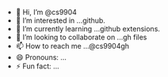- 👋 Hi, I’m @cs9904
- 👀 I’m interested in ...github.
- 🌱 I’m currently learning ...github extensions.
- 💞️ I’m looking to collaborate on ...gh files 
- 📫 How to reach me ...@cs9904gh
- 😄 Pronouns: ...
- ⚡ Fun fact: ...

<!---
cs9904/cs9904 is a ✨ special ✨ repository because its `README.md` (this file) appears on your GitHub profile.
You can click the Preview link to take a look at your changes.
--->
